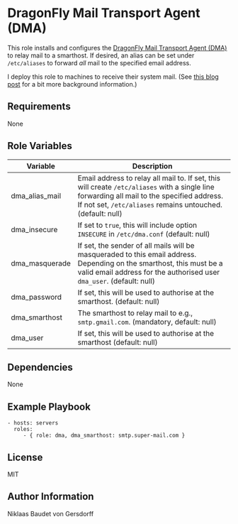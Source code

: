 DragonFly Mail Transport Agent (DMA)
=========

This role installs and configures the [DragonFly Mail Transport Agent
(DMA)](dma) to relay mail to a smarthost. If desired, an alias can be set under
`/etc/aliases` to forward *all* mail to the specified email address.

I deploy this role to machines to receive their system mail. (See [this blog
post](post) for a bit more background information.)

[dma]: https://github.com/corecode/dma
[post]: https://notebook.niklaas.eu/post/2018-04-08-from-nullmailer-to-dma/

Requirements
------------

None

Role Variables
--------------

Variable | Description
--- | ---
dma_alias_mail | Email address to relay all mail to. If set, this will create `/etc/aliases` with a single line forwarding all mail to the specified address. If not set, `/etc/aliases` remains untouched.  (default: null)
dma_insecure | If set to `true`, this will include option `INSECURE` in `/etc/dma.conf` (default: null)
dma_masquerade | If set, the sender of all mails will be masqueraded to this email address. Depending on the smarthost, this must be a valid email address for the authorised user `dma_user`. (default: null)
dma_password | If set, this will be used to authorise at the smarthost. (default: null)
dma_smarthost | The smarthost to relay mail to e.g., `smtp.gmail.com`. (mandatory, default: null)
dma_user | If set, this will be used to authorise at the smarthost (default: null)

Dependencies
------------

None

Example Playbook
----------------

    - hosts: servers
      roles:
         - { role: dma, dma_smarthost: smtp.super-mail.com }

License
-------

MIT

Author Information
------------------

Niklaas Baudet von Gersdorff
